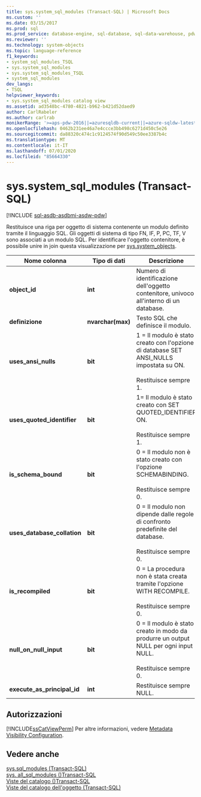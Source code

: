 ```yaml
---
title: sys.system_sql_modules (Transact-SQL) | Microsoft Docs
ms.custom: ''
ms.date: 03/15/2017
ms.prod: sql
ms.prod_service: database-engine, sql-database, sql-data-warehouse, pdw
ms.reviewer: ''
ms.technology: system-objects
ms.topic: language-reference
f1_keywords:
- system_sql_modules_TSQL
- sys.system_sql_modules
- sys.system_sql_modules_TSQL
- system_sql_modules
dev_langs:
- TSQL
helpviewer_keywords:
- sys.system_sql_modules catalog view
ms.assetid: ad3548bc-4780-4821-b962-b421d52daed9
author: CarlRabeler
ms.author: carlrab
monikerRange: '>=aps-pdw-2016||=azuresqldb-current||=azure-sqldw-latest||>=sql-server-2016||=sqlallproducts-allversions||>=sql-server-linux-2017||=azuresqldb-mi-current'
ms.openlocfilehash: 0462b231ee46a7e4ccce3bb498c6271d450c5e26
ms.sourcegitcommit: da88320c474c1c9124574f90d549c50ee3387b4c
ms.translationtype: MT
ms.contentlocale: it-IT
ms.lasthandoff: 07/01/2020
ms.locfileid: "85664330"
---
```

# <a name="syssystem_sql_modules-transact-sql"></a>sys.system_sql_modules (Transact-SQL)
[!INCLUDE [sql-asdb-asdbmi-asdw-pdw](../../includes/applies-to-version/sql-asdb-asdbmi-asdw-pdw.md)]

  Restituisce una riga per oggetto di sistema contenente un modulo definito tramite il linguaggio SQL. Gli oggetti di sistema di tipo FN, IF, P, PC, TF, V sono associati a un modulo SQL. Per identificare l'oggetto contenitore, è possibile unire in join questa visualizzazione per [sys.system_objects](../../relational-databases/system-catalog-views/sys-system-objects-transact-sql.md).  
  
|Nome colonna|Tipo di dati|Descrizione|  
|-----------------|---------------|-----------------|  
|**object_id**|**int**|Numero di identificazione dell'oggetto contenitore, univoco all'interno di un database.|  
|**definizione**|**nvarchar(max)**|Testo SQL che definisce il modulo.|  
|**uses_ansi_nulls**|**bit**|1 = Il modulo è stato creato con l'opzione di database SET ANSI_NULLS impostata su ON.<br /><br /> Restituisce sempre 1.|  
|**uses_quoted_identifier**|**bit**|1= Il modulo è stato creato con SET QUOTED_IDENTIFIER ON.<br /><br /> Restituisce sempre 1.|  
|**is_schema_bound**|**bit**|0 = Il modulo non è stato creato con l'opzione SCHEMABINDING.<br /><br /> Restituisce sempre 0.|  
|**uses_database_collation**|**bit**|0 = Il modulo non dipende dalle regole di confronto predefinite del database.<br /><br /> Restituisce sempre 0.|  
|**is_recompiled**|**bit**|0 = La procedura non è stata creata tramite l'opzione WITH RECOMPILE.<br /><br /> Restituisce sempre 0.|  
|**null_on_null_input**|**bit**|0 = Il modulo è stato creato in modo da produrre un output NULL per ogni input NULL.<br /><br /> Restituisce sempre 0.|  
|**execute_as_principal_id**|**int**|Restituisce sempre NULL.|  
  
## <a name="permissions"></a>Autorizzazioni  
 [!INCLUDE[ssCatViewPerm](../../includes/sscatviewperm-md.md)] Per altre informazioni, vedere [Metadata Visibility Configuration](../../relational-databases/security/metadata-visibility-configuration.md).  
  
## <a name="see-also"></a>Vedere anche  
 [sys.sql_modules &#40;Transact-SQL&#41;](../../relational-databases/system-catalog-views/sys-sql-modules-transact-sql.md)   
 [sys. all_sql_modules &#40;&#41;Transact-SQL](../../relational-databases/system-catalog-views/sys-all-sql-modules-transact-sql.md)   
 [Viste del catalogo &#40;&#41;Transact-SQL](../../relational-databases/system-catalog-views/catalog-views-transact-sql.md)   
 [Viste del catalogo dell'oggetto &#40;Transact-SQL&#41;](../../relational-databases/system-catalog-views/object-catalog-views-transact-sql.md)  
  
  
